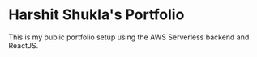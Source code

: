 # Harshit Shukla's Portfolio
This is my public portfolio setup using the AWS Serverless backend and ReactJS.

